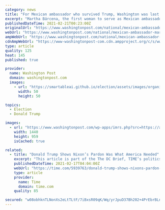 ```yaml
---
category: news
title: "For Mexican ambassador who survived Trump, Washington was last stop"
excerpt: "Martha Bárcena, the first woman to serve as Mexican ambassador to the United States, retired this month after a 42-year career."
publishedDateTime: 2021-02-21T00:23:00Z
originalUrl: "https://www.washingtonpost.com/national/mexican-ambassador-martha-barcena-retires/2021/02/20/a65eb048-715d-11eb-a4eb-44012a612cf9_story.html"
webUrl: "https://www.washingtonpost.com/national/mexican-ambassador-martha-barcena-retires/2021/02/20/a65eb048-715d-11eb-a4eb-44012a612cf9_story.html"
ampWebUrl: "https://www.washingtonpost.com/national/mexican-ambassador-martha-barcena-retires/2021/02/20/a65eb048-715d-11eb-a4eb-44012a612cf9_story.html?outputType=amp"
cdnAmpWebUrl: "https://www-washingtonpost-com.cdn.ampproject.org/c/s/www.washingtonpost.com/national/mexican-ambassador-martha-barcena-retires/2021/02/20/a65eb048-715d-11eb-a4eb-44012a612cf9_story.html?outputType=amp"
type: article
quality: 125
heat: 145
published: true

provider:
  name: Washington Post
  domain: washingtonpost.com
  images:
    - url: "https://smartableai.github.io/election/assets/images/organizations/washingtonpost.com-50x50.jpg"
      width: 50
      height: 50

topics:
  - Election
  - Donald Trump

images:
  - url: "https://www.washingtonpost.com/wp-apps/imrs.php?src=https://arc-anglerfish-washpost-prod-washpost.s3.amazonaws.com/public/2KSZ55TT2II6XBSRNUYJD2WGH4.jpg&w=1440"
    width: 1440
    height: 959
    isCached: true

related:
  - title: "Donald Trump Shows Nixon’s Pardon Was What America Needed"
    excerpt: "This article is part of the The DC Brief, TIME’s politics newsletter. Sign up here to get stories like this sent to your inbox"
    publishedDateTime: 2021-02-17T04:04:00Z
    webUrl: "https://time.com/5939763/donald-trump-shows-nixons-pardon-was-what-america-needed/"
    type: article
    provider:
      name: Time
      domain: time.com
    quality: 85

secured: "w08obhknTLNonXs2eLtTLtF/7iBxsR09qK/Wq/yrJpuD37Bh202+4PrEbrBLngpH98E4DMmyxECsDcAKcqjzmnSMPWct6Fet3OS6H8/4wD/cf9thKvvmcTkMdKgtmPaBqlLqbvFKSlmPFK8n4xZJX7PNyg7sTvfxSTlKvXg7fC3ffXcon7YgUnjYD8yy/ZeNxZzx2IMF5Goh+Ths70VD7ex0U2dbvQMHzlrrirDfHz6ph2PjwRkr/RfoahLEwOh157KW0ioxUu5ZDJtJjE3OxAO2noOyG+/WfvYmOQgi0FOnxqSJ6P+FlttNUtQ8CwHW7oNWytfzZDuDkoXRqfttc72ngEaYcwVe9g40Lf14Dls=;pKwQrTBStwvpeJxFoLvtrQ=="
---
```


